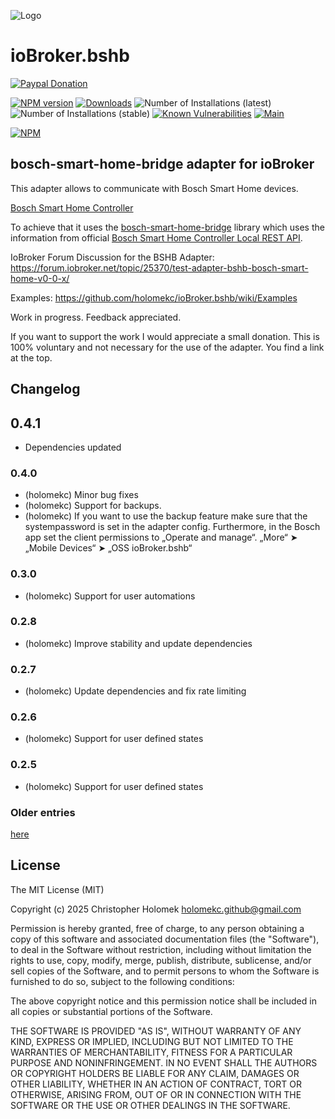 ![Logo](admin/bshb-logo.jpg)

# ioBroker.bshb

[![Paypal Donation](https://img.shields.io/badge/paypal-donate%20|%20spenden-blue.svg)](https://www.paypal.com/donate?business=holomekc%40googlemail.com&currency_code=EUR)

[![NPM version](http://img.shields.io/npm/v/iobroker.bshb.svg)](https://www.npmjs.com/package/iobroker.bshb)
[![Downloads](https://img.shields.io/npm/dm/iobroker.bshb.svg)](https://www.npmjs.com/package/iobroker.bshb)
![Number of Installations (latest)](http://iobroker.live/badges/bshb-installed.svg)
![Number of Installations (stable)](http://iobroker.live/badges/bshb-stable.svg)
[![Known Vulnerabilities](https://snyk.io/test/github/holomekc/ioBroker.bshb/badge.svg)](https://snyk.io/test/github/holomekc/ioBroker.bshb)
[![Main](https://github.com/holomekc/iobroker.bshb/actions/workflows/test.yml/badge.svg)](https://github.com/holomekc/iobroker.bshb/actions/workflows/test.yml)

[![NPM](https://nodei.co/npm/iobroker.bshb.png)](https://nodei.co/npm/iobroker.bshb/)

## bosch-smart-home-bridge adapter for ioBroker

This adapter allows to communicate with Bosch Smart Home devices.

[Bosch Smart Home Controller](https://www.bosch-smarthome.com/de/de/produkte/smart-system-solutions/smart-home-controller)

To achieve that it uses the [bosch-smart-home-bridge](https://github.com/holomekc/bosch-smart-home-bridge) library
which uses the information from
official [Bosch Smart Home Controller Local REST API](https://github.com/BoschSmartHome/bosch-shc-api-docs).

IoBroker Forum Discussion for the BSHB Adapter:
https://forum.iobroker.net/topic/25370/test-adapter-bshb-bosch-smart-home-v0-0-x/

Examples:
https://github.com/holomekc/ioBroker.bshb/wiki/Examples

Work in progress. Feedback appreciated.

If you want to support the work I would appreciate a small donation. This is 100% voluntary and not necessary for the
use of the adapter. You find a link at the top.

## Changelog

## 0.4.1

* Dependencies updated

### 0.4.0

* (holomekc) Minor bug fixes
* (holomekc) Support for backups.
* (holomekc) If you want to use the backup feature make sure that the systempassword is set in the adapter config.
  Furthermore, in the Bosch app set the client permissions to „Operate and manage“. „More“ ➤ „Mobile Devices“ ➤ „OSS
  ioBroker.bshb“

### 0.3.0

* (holomekc) Support for user automations

### 0.2.8

* (holomekc) Improve stability and update dependencies

### 0.2.7

* (holomekc) Update dependencies and fix rate limiting

### 0.2.6

* (holomekc) Support for user defined states

### 0.2.5

* (holomekc) Support for user defined states

### Older entries

[here](CHANGELOG_OLD.md)

## License

The MIT License (MIT)

Copyright (c) 2025 Christopher Holomek <holomekc.github@gmail.com>

Permission is hereby granted, free of charge, to any person obtaining a copy
of this software and associated documentation files (the "Software"), to deal
in the Software without restriction, including without limitation the rights
to use, copy, modify, merge, publish, distribute, sublicense, and/or sell
copies of the Software, and to permit persons to whom the Software is
furnished to do so, subject to the following conditions:

The above copyright notice and this permission notice shall be included in
all copies or substantial portions of the Software.

THE SOFTWARE IS PROVIDED "AS IS", WITHOUT WARRANTY OF ANY KIND, EXPRESS OR
IMPLIED, INCLUDING BUT NOT LIMITED TO THE WARRANTIES OF MERCHANTABILITY,
FITNESS FOR A PARTICULAR PURPOSE AND NONINFRINGEMENT. IN NO EVENT SHALL THE
AUTHORS OR COPYRIGHT HOLDERS BE LIABLE FOR ANY CLAIM, DAMAGES OR OTHER
LIABILITY, WHETHER IN AN ACTION OF CONTRACT, TORT OR OTHERWISE, ARISING FROM,
OUT OF OR IN CONNECTION WITH THE SOFTWARE OR THE USE OR OTHER DEALINGS IN
THE SOFTWARE.
